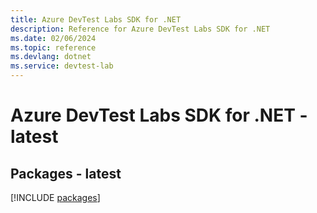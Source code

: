 ```yaml
---
title: Azure DevTest Labs SDK for .NET
description: Reference for Azure DevTest Labs SDK for .NET
ms.date: 02/06/2024
ms.topic: reference
ms.devlang: dotnet
ms.service: devtest-lab
---
```

# Azure DevTest Labs SDK for .NET - latest
## Packages - latest
[!INCLUDE [packages](devtest-labs-index.md)]
